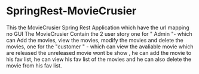 # SpringRest-MovieCrusier
This the MovieCrusier Spring Rest Application which have the url mapping no GUI
The MovieCrusier Contain the 2 user story 
one for " Admin "- which can Add the movies, view the movies, modify the movies and delete the movies,
one for the "customer " - which can view the avaliable movie which are released the unreleased movie wont be show , he can add the movie to his fav list, he can view his fav list of the movies and he can also delete the movie from his fav list.
